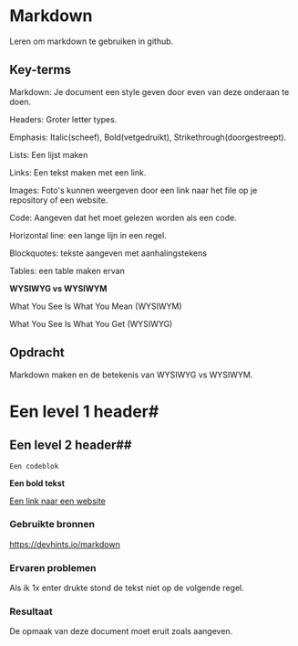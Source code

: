 # Markdown
Leren om markdown te gebruiken in github.

## Key-terms
Markdown: Je document een style geven door even van deze onderaan te doen.

Headers: Groter letter types.

Emphasis: Italic(scheef), Bold(vetgedruikt), Strikethrough(doorgestreept).

Lists: Een lijst maken

Links: Een tekst maken met een link.

Images: Foto's kunnen weergeven door een link naar het file op je repository of een website.

Code: Aangeven dat het moet gelezen worden als een code.

Horizontal line: een lange lijn in een regel.

Blockquotes: tekste aangeven met aanhalingstekens

Tables: een table maken ervan


**WYSIWYG vs WYSIWYM**

What You See Is What You Mean (WYSIWYM)

What You See Is What You Get (WYSIWYG) 

## Opdracht
Markdown maken en de betekenis van WYSIWYG vs WYSIWYM.


# Een level 1 header#

## Een level 2 header##  

``` Een codeblok ```

**Een bold tekst**

[Een link naar een website](https://devhints.io/markdown)


### Gebruikte bronnen
https://devhints.io/markdown

### Ervaren problemen
Als ik 1x enter drukte stond de tekst niet op de volgende regel.

### Resultaat
De opmaak van deze document moet eruit zoals aangeven.



